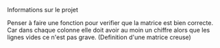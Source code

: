 Informations sur le projet

Penser à faire une fonction pour verifier que la matrice est bien correcte. Car dans chaque colonne elle doit avoir au moin un chiffre alors que les lignes vides ce n'est pas grave. (Definition d'une matrice creuse)
